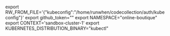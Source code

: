 export RW_FROM_FILE='{"kubeconfig":"/home/runwhen/codecollection/auth/kubeconfig"}'
export github_token=""
export NAMESPACE="online-boutique"
export CONTEXT='sandbox-cluster-1'
export KUBERNETES_DISTRIBUTION_BINARY="kubectl"